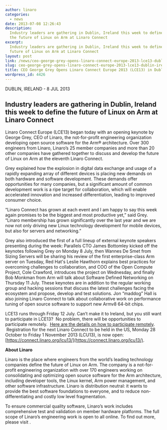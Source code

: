 ```yaml
---
author: linaro
categories:
  - news
date: 2013-07-08 12:26:43
description:
  Industry leaders are gathering in Dublin, Ireland this week to define
  the future of Linux on Arm at Linaro Connect
excerpt:
  Industry leaders are gathering in Dublin, Ireland this week to define the
  future of Linux on Arm at Linaro Connect
layout: post
link: /news/ceo-george-grey-opens-linaro-connect-europe-2013-lce13-dublin-ireland/
slug: ceo-george-grey-opens-linaro-connect-europe-2013-lce13-dublin-ireland
title: CEO George Grey Opens Linaro Connect Europe 2013 (LCE13) in Dublin, Ireland
wordpress_id: 4426
---
```


DUBLIN, IRELAND - 8 JUL 2013

## Industry leaders are gathering in Dublin, Ireland this week to define the future of Linux on Arm at Linaro Connect

Linaro Connect Europe (LCE13) began today with an opening keynote by George Grey, CEO of Linaro, the not-for-profit engineering organization developing open source software for the Arm® architecture. Over 300 engineers from Linaro, Linaro’s 25 member companies and more than 20 other companies have gathered together to discuss and develop the future of Linux on Arm at the eleventh Linaro Connect.

Grey explained how the explosion in digital data exchange and usage of a rapidly expanding array of different devices is placing new demands on both hardware and software development. These demands offer opportunities for many companies, but a significant amount of common development work is a ripe target for collaboration, which will enable accelerated innovation and increased differentiation, leading to improved consumer choice.

“Linaro Connect has grown at each event and I am happy to say this week again promises to be the biggest and most productive yet,” said Grey. “Linaro membership has grown significantly over the last year and we are now not only driving new Linux technology development for mobile devices, but also for servers and networking.”

Grey also introduced the first of a full lineup of external keynote speakers presenting during the week: Parallels CTO James Bottomley kicked off the keynotes following Grey on Monday 8 July, then Wannes De Smet from Sizing Servers will be sharing his review of the first enterprise-class Arm server on Tuesday, Red Hat's Leslie Hawthorn explains best practices for overcoming challenges to collaboration, and COO of the Open Compute Project, Cole Crawford, introduces the project on Wednesday, and finally Bob Monkman from Arm will talk about Software Defined Networking on Thursday 11 July. These keynotes are in addition to the regular working group and hacking sessions that discuss the latest challenges facing the ecosystem and propose, develop and test solutions. Jon “maddog” Hall is also joining Linaro Connect to talk about collaborative work on performance tuning of open source software to support new Armv8 64-bit chips.

LCE13 runs through Friday 12 July. Can’t make it to Ireland, but you still want to participate in LCE13?  No problem, there will be opportunities to participate remotely.  [Here are the details on how to participate remotely](https://connect.linaro.org/lcu13/).  Registration for the next Linaro Connect to be held in the US, Monday 28 October to Friday 1 November 2013 (LCU13), is now open:[https://connect.linaro.org/lcu13/](https://connect.linaro.org/lcu13/).

**About Linaro**

Linaro is the place where engineers from the world’s leading technology companies define the future of Linux on Arm. The company is a not-for-profit engineering organization with over 170 engineers working on consolidating and optimizing open source software for the Arm architecture, including developer tools, the Linux kernel, Arm power management, and other software infrastructure. Linaro is distribution neutral: it wants to provide the best software foundations to everyone, and to reduce non-differentiating and costly low level fragmentation.

To ensure commercial quality software, Linaro’s work includes comprehensive test and validation on member hardware platforms. The full scope of Linaro’s engineering work is open to all online. To find out more, please visit .
